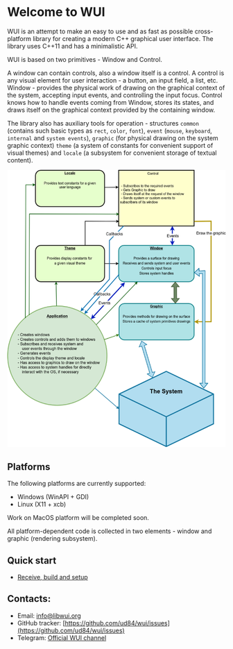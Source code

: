 # Welcome to WUI

WUI is an attempt to make an easy to use and as fast as possible cross-platform library for creating a modern C++ graphical user interface. The library uses C++11 and has a minimalistic API.

WUI is based on two primitives - Window and Control.

A window can contain controls, also a window itself is a control. A control is any visual element for user interaction - a button, an input field, a list, etc. Window - provides the physical work of drawing on the graphical context of the system, accepting input events, and controlling the input focus. Control knows how to handle events coming from Window, stores its states, and draws itself on the graphical context provided by the containing window.

The library also has auxiliary tools for operation - structures ``common`` (contains such basic types as ``rect``, ``color``, ``font``), ``event`` (``mouse``, ``keyboard``, ``internal`` and ``system events``), ``graphic`` (for physical drawing on the system graphic context) ``theme`` (a system of constants for convenient support of visual themes) and ``locale`` (a subsystem for convenient storage of textual content).

<img src="img/system.png">

## Platforms

The following platforms are currently supported:

* Windows (WinAPI + GDI)
* Linux (X11 + xcb)

Work on MacOS platform will be completed soon.

All platform-dependent code is collected in two elements - window and graphic (rendering subsystem).

## Quick start

* [Receive, build and setup](howto/setup.md)

## Contacts:

* Email: [info@libwui.org](mailto:info@libwui.org)
* GitHub tracker: [https://github.com/ud84/wui/issues](https://github.com/ud84/wui/issues)
* Telegram: [Official WUI channel](https://t.me/libwui)
